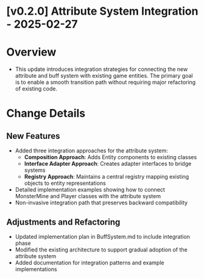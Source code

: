 # [v0.2.0] Attribute System Integration - 2025-02-27
# Overview
- This update introduces integration strategies for connecting the new attribute and buff system with existing game entities. The primary goal is to enable a smooth transition path without requiring major refactoring of existing code.

# Change Details
## New Features
- Added three integration approaches for the attribute system:
  - **Composition Approach**: Adds Entity components to existing classes
  - **Interface Adapter Approach**: Creates adapter interfaces to bridge systems
  - **Registry Approach**: Maintains a central registry mapping existing objects to entity representations
- Detailed implementation examples showing how to connect MonsterMine and Player classes with the attribute system
- Non-invasive integration path that preserves backward compatibility

## Adjustments and Refactoring
- Updated implementation plan in BuffSystem.md to include integration phase
- Modified the existing architecture to support gradual adoption of the attribute system
- Added documentation for integration patterns and example implementations
